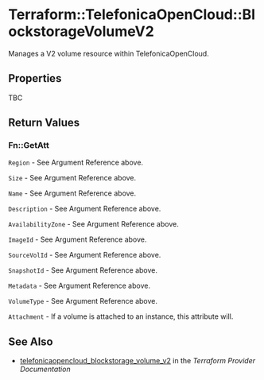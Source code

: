 # Terraform::TelefonicaOpenCloud::BlockstorageVolumeV2

Manages a V2 volume resource within TelefonicaOpenCloud.

## Properties

TBC

## Return Values

### Fn::GetAtt

`Region` - See Argument Reference above.

`Size` - See Argument Reference above.

`Name` - See Argument Reference above.

`Description` - See Argument Reference above.

`AvailabilityZone` - See Argument Reference above.

`ImageId` - See Argument Reference above.

`SourceVolId` - See Argument Reference above.

`SnapshotId` - See Argument Reference above.

`Metadata` - See Argument Reference above.

`VolumeType` - See Argument Reference above.

`Attachment` - If a volume is attached to an instance, this attribute will.

## See Also

* [telefonicaopencloud_blockstorage_volume_v2](https://www.terraform.io/docs/providers/telefonicaopencloud/r/blockstorage_volume_v2.html) in the _Terraform Provider Documentation_